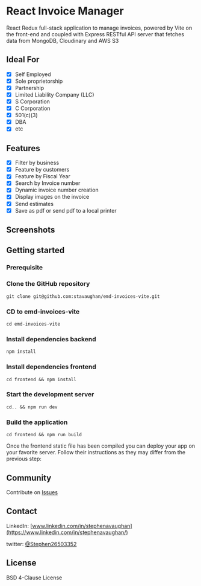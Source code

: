 # React Invoice Manager

React Redux full-stack application to manage invoices, powered by Vite on the front-end and coupled with Express RESTful API server that fetches data from MongoDB, Cloudinary and AWS S3

## Ideal For

- [x] Self Employed
- [x] Sole proprietorship
- [x] Partnership
- [x] Limited Liability Company (LLC)
- [x] S Corporation
- [x] C Corporation
- [x] 501(c)(3)
- [x] DBA
- [x] etc

## Features

- [x] Filter by business
- [x] Feature by customers
- [x] Feature by Fiscal Year
- [x] Search by Invoice number
- [x] Dynamic invoice number creation
- [x] Display images on the invoice
- [x] Send estimates
- [x] Save as pdf or send pdf to a local printer

## Screenshots

## Getting started

### Prerequisite

### Clone the GitHub repository

```shell
git clone git@github.com:stavaughan/emd-invoices-vite.git
```

### CD to emd-invoices-vite

```node
cd emd-invoices-vite
```

### Install dependencies backend

```node
npm install
```

### Install dependencies frontend

```node
cd frontend && npm install
```

### Start the development server

```node
cd.. && npm run dev
```

### Build the application

```node
cd frontend && npm run build
```

Once the frontend static file has been compiled you can deploy your app on your favorite server. Follow their instructions as they may differ from the previous step:

## Community

Contribute on [Issues](https://github.com/stavaughan/emd-invoices-vite/issues)

## Contact

LinkedIn: [www.linkedin.com/in/stephenavaughan](https://www.linkedin.com/in/stephenavaughan/)

twitter: [@Stephen26503352](https://twitter.com/Stephen26503352)

## License

BSD 4-Clause License
